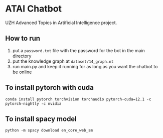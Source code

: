# ATAI Chatbot
UZH Advanced Topics in Artificial Intelligence project.

## How to run
1. put a `password.txt` file with the password for the bot in the main directory
2. put the knowledge graph at `dataset/14_graph.nt`
3. run main.py and keep it running for as long as you want the chatbot to be online

## To install pytorch with cuda
`conda install pytorch torchvision torchaudio pytorch-cuda=12.1 -c pytorch-nightly -c nvidia`

## To install spacy model
`python -m spacy download en_core_web_sm`
